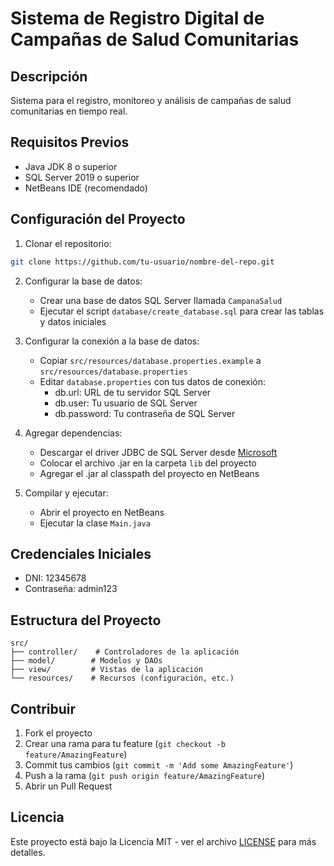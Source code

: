 # Sistema de Registro Digital de Campañas de Salud Comunitarias

## Descripción
Sistema para el registro, monitoreo y análisis de campañas de salud comunitarias en tiempo real.

## Requisitos Previos
- Java JDK 8 o superior
- SQL Server 2019 o superior
- NetBeans IDE (recomendado)

## Configuración del Proyecto

1. Clonar el repositorio:
```bash
git clone https://github.com/tu-usuario/nombre-del-repo.git
```

2. Configurar la base de datos:
   - Crear una base de datos SQL Server llamada `CampanaSalud`
   - Ejecutar el script `database/create_database.sql` para crear las tablas y datos iniciales

3. Configurar la conexión a la base de datos:
   - Copiar `src/resources/database.properties.example` a `src/resources/database.properties`
   - Editar `database.properties` con tus datos de conexión:
     - db.url: URL de tu servidor SQL Server
     - db.user: Tu usuario de SQL Server
     - db.password: Tu contraseña de SQL Server

4. Agregar dependencias:
   - Descargar el driver JDBC de SQL Server desde [Microsoft](https://docs.microsoft.com/en-us/sql/connect/jdbc/download-microsoft-jdbc-driver-for-sql-server)
   - Colocar el archivo .jar en la carpeta `lib` del proyecto
   - Agregar el .jar al classpath del proyecto en NetBeans

5. Compilar y ejecutar:
   - Abrir el proyecto en NetBeans
   - Ejecutar la clase `Main.java`

## Credenciales Iniciales
- DNI: 12345678
- Contraseña: admin123

## Estructura del Proyecto
```
src/
├── controller/    # Controladores de la aplicación
├── model/        # Modelos y DAOs
├── view/         # Vistas de la aplicación
└── resources/    # Recursos (configuración, etc.)
```

## Contribuir
1. Fork el proyecto
2. Crear una rama para tu feature (`git checkout -b feature/AmazingFeature`)
3. Commit tus cambios (`git commit -m 'Add some AmazingFeature'`)
4. Push a la rama (`git push origin feature/AmazingFeature`)
5. Abrir un Pull Request

## Licencia
Este proyecto está bajo la Licencia MIT - ver el archivo [LICENSE](LICENSE) para más detalles. 